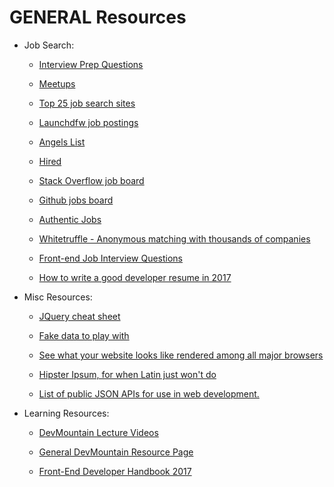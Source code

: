 # GENERAL Resources

* Job Search:

  * [Interview Prep Questions](https://www.reddit.com/r/webdev/comments/3f7q3q/been_interviewing_with_a_lot_of_tech_startups_as/)

  * [Meetups](https://docs.google.com/spreadsheets/d/1GvKQDjzwflyxBbsItf_ST-VdhYSKQcnOdLYoULxdhgY/edit#gid=0)

  * [Top 25 job search sites](https://skillcrush.com/2015/07/14/job-sites-to-find-your-first-developer-job/)

  * [Launchdfw job postings](http://launchdfw.com/jobs/)

  * [Angels List](https://angel.co/jobs)

  * [Hired](https://hired.com/)

  * [Stack Overflow job board](https://stackoverflow.com/jobs)

  * [Github jobs board](https://jobs.github.com/)

  * [Authentic Jobs](https://authenticjobs.com/)

  * [Whitetruffle - Anonymous matching with thousands of companies](https://www.whitetruffle.com/)

  * [Front-end Job Interview Questions](https://github.com/yangshun/tech-interview-handbook/blob/master/front-end/interview-questions.md)

  * [How to write a good developer resume in 2017](https://medium.freecodecamp.org/how-to-write-a-good-resume-in-2017-b8ea9dfdd3b9)

* Misc Resources:

  * [JQuery cheat sheet](https://oscarotero.com/jquery/)
  
  * [Fake data to play with](https://mockaroo.com/)

  * [See what your website looks like rendered among all major browsers](http://browsershots.org/)

  * [Hipster Ipsum, for when Latin just won't do](https://hipsum.co/?paras=4&type=hipster-centric)

  * [List of public JSON APIs for use in web development.](https://github.com/toddmotto/public-apis)

* Learning Resources:

  * [DevMountain Lecture Videos](https://docs.google.com/spreadsheets/d/1p9EzVLEFGf5Q40oL4gWrRyfPO_DTKO3VIDOT3ZQFvtI/edit#gid=1832617554)

  * [General DevMountain Resource Page](https://resources.devmountain.com/#/)

  * [Front-End Developer Handbook 2017](https://github.com/FrontendMasters/front-end-handbook-2017)

